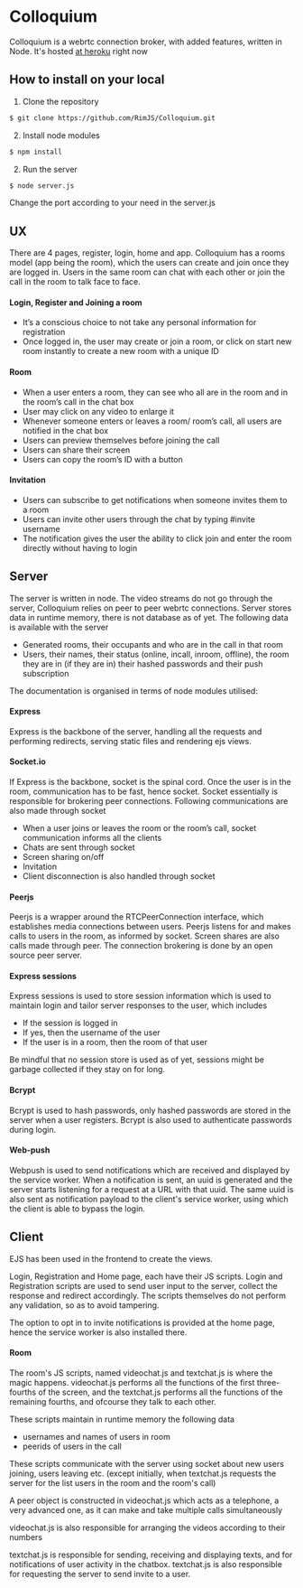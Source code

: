 
# Colloquium

Colloquium is a webrtc connection broker, with added features, written in Node.
It's hosted [at heroku](https://cryptic-dawn-98457.herokuapp.com) right now

## How to install on your local

1. Clone the repository

```bash
$ git clone https://github.com/RimJS/Colloquium.git
```
2. Install node modules
```bash
$ npm install
```
2. Run the server
```bash
$ node server.js
```

Change the port according to your need in the server.js

## UX

There are 4 pages, register, login, home and app.
Colloquium has a rooms model (app being the room), which the users can create and join once they are logged in.
Users in the same room can chat with each other or join the call in the room to talk face to face.


#### Login, Register and Joining a room
* It’s a conscious choice to not take any personal information for registration
* Once logged in, the user may create or join a room, or click on start new room instantly to create a new room with a unique ID

#### Room
* When a user enters a room, they can see who all are in the room and in the room’s call in the chat box
* User may click on any video to enlarge it
* Whenever someone enters or leaves a room/ room’s call, all users are notified in the chat box
* Users can preview themselves before joining the call
* Users can share their screen
* Users can copy the room’s ID with a button

#### Invitation
* Users can subscribe to get notifications when someone invites them to a room
* Users can invite other users through the chat by typing #invite username 
* The notification gives the user the ability to click join and enter the room directly without having to login



## Server
The server is written in node. The video streams do not go through the server, Colloquium relies on peer to peer webrtc connections. Server stores data in runtime memory, there is not database as of yet. The following data is available with the server
* Generated rooms, their occupants and who are in the call in that room
* Users, their names, their status (online, incall, inroom, offline), the room they are in (if they are in) their hashed passwords and their push subscription 

The documentation is organised in terms of node modules utilised:

#### Express
Express is the backbone of the server, handling all the requests and performing redirects, serving static files and rendering ejs views.

#### Socket.io
If Express is the backbone, socket is the spinal cord. Once the user is in the room, communication has to be fast, hence socket. Socket essentially is responsible for brokering peer connections. Following communications are also made through socket
* When a user joins or leaves the room or the room’s call, socket communication informs all the clients
* Chats are sent through socket
* Screen sharing on/off
* Invitation
* Client disconnection is also handled through socket

#### Peerjs
Peerjs is a wrapper around the RTCPeerConnection interface, which establishes media connections between users. Peerjs listens for and makes calls to users in the room, as informed by socket. Screen shares are also calls made through peer. The connection brokering is done by an open source peer server.


#### Express sessions
Express sessions is used to store session information which is used to maintain login and tailor server responses to the user, which includes
* If the session is logged in
* If yes, then the username of the user
* If the user is in a room, then the room of that user

Be mindful that no session store is used as of yet, sessions might be garbage collected if they stay on for long.

#### Bcrypt
Bcrypt is used to hash passwords, only hashed passwords are stored in the server when a user registers. Bcrypt is also used to authenticate passwords during login.

#### Web-push
Webpush is used to send notifications which are received and displayed by the service worker. When a notification is sent, an uuid is generated and the server starts listening for a request at a URL with that uuid. The same uuid is also sent as notification payload to the client's service worker, using which the client is able to bypass the login.

## Client
EJS has been used in the frontend to create the views.  

Login, Registration and Home page, each have their JS scripts. Login and Registration scripts are used to send user input to the server, collect the response and redirect accordingly. The scripts themselves do not perform any validation, so as to avoid tampering.

The option to opt in to invite notifications is provided at the home page, hence the service worker is also installed there.

#### Room
The room's JS scripts, named videochat.js and textchat.js is where the magic happens. videochat.js performs all the functions of the first three-fourths of the screen, and the textchat.js performs all the functions of the remaining fourths, and ofcourse they talk to each other.

These scripts maintain in runtime memory the following data
* usernames and names of users in room
* peerids of users in the call

These scripts communicate with the server using socket about new users joining, users leaving etc. (except initially, when textchat.js requests the server for the list users in the room and the room's call)

A peer object is constructed in videochat.js which acts as a telephone, a very advanced one, as it can make and take multiple calls simultaneously 

videochat.js is also responsible for arranging the videos according to their numbers

textchat.js is responsible for sending, receiving and displaying texts, and for notifications of user activity in the chatbox. textchat.js is also responsible for requesting the server to send invite to a user.
